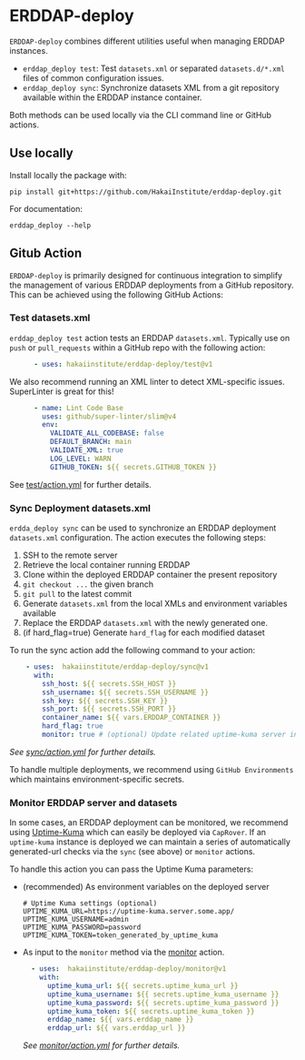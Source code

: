 
# ERDDAP-deploy

`ERDDAP-deploy` combines different utilities useful when managing ERDDAP instances.

- `erddap_deploy test`: Test `datasets.xml` or separated `datasets.d/*.xml` files of common configuration issues.
- `erddap_deploy sync`: Synchronize datasets XML from a git repository available within the ERDDAP instance container.

Both methods can be used locally via the CLI command line or GitHub actions.

## Use locally

Install locally the package with:

```console
pip install git+https://github.com/HakaiInstitute/erddap-deploy.git
```

For documentation:

```console
erddap_deploy --help
```

## Gitub Action

`ERDDAP-deploy` is primarily designed for continuous integration to simplify the management of various ERDDAP deployments from a GitHub repository. This can be achieved using the following GitHub Actions:

### Test datasets.xml

`erddap_deploy test` action tests an ERDDAP `datasets.xml`. Typically use on
`push` or `pull_requests` within a GitHub repo with the following action:

```yaml
      - uses: hakaiinstitute/erddap-deploy/test@v1
```

We also recommend running an XML linter to detect XML-specific issues. SuperLinter is great for this!

```yaml
      - name: Lint Code Base
        uses: github/super-linter/slim@v4
        env:
          VALIDATE_ALL_CODEBASE: false
          DEFAULT_BRANCH: main
          VALIDATE_XML: true
          LOG_LEVEL: WARN
          GITHUB_TOKEN: ${{ secrets.GITHUB_TOKEN }}
```

See [test/action.yml](test/action.yml) for further details.

### Sync Deployment datasets.xml

`erdda_deploy sync` can be used to synchronize an ERDDAP deployment `datasets.xml` configuration. The action executes the following steps:

1. SSH to the remote server
2. Retrieve the local container running ERDDAP
3. Clone within the deployed ERDDAP container the present repository
4. `git checkout ...` the given branch
5. `git pull` to the latest commit
6. Generate `datasets.xml` from the local XMLs and environment variables available
7. Replace the ERDDAP `datasets.xml` with the newly generated one.
8. (if hard_flag=true) Generate `hard_flag` for each modified dataset

To run the sync action add the following command to your action:

``` yaml
    - uses:  hakaiinstitute/erddap-deploy/sync@v1
      with:
        ssh_host: ${{ secrets.SSH_HOST }}
        ssh_username: ${{ secrets.SSH_USERNAME }}
        ssh_key: ${{ secrets.SSH_KEY }}
        ssh_port: ${{ secrets.SSH_PORT }}
        container_name: ${{ vars.ERDDAP_CONTAINER }}
        hard_flag: true
        monitor: true # (optional) Update related uptime-kuma server instance (see section below for details)
```

*See [sync/action.yml](sync/action.yml) for further details.*

To handle multiple deployments, we recommend using `GitHub Environments` which maintains environment-specific secrets.

### Monitor ERDDAP server and datasets

In some cases, an ERDDAP deployment can be monitored, we recommend using [Uptime-Kuma](https://github.com/louislam/uptime-kuma) which can easily be deployed via `CapRover`. If an `uptime-kuma` instance is deployed we can maintain a series of automatically generated-url checks via the `sync` (see above) or `monitor` actions.

To handle this action you can pass the Uptime Kuma parameters:

- (recommended) As environment variables on the deployed server 

    ```env
    # Uptime Kuma settings (optional)
    UPTIME_KUMA_URL=https://uptime-kuma.server.some.app/
    UPTIME_KUMA_USERNAME=admin 
    UPTIME_KUMA_PASSWORD=password
    UPTIME_KUMA_TOKEN=token_generated_by_uptime_kuma
    ```

- As input to the `monitor` method via the [monitor](monitor/action.yml) action.

    ``` yaml
      - uses:  hakaiinstitute/erddap-deploy/monitor@v1
        with:
          uptime_kuma_url: ${{ secrets.uptime_kuma_url }}
          uptime_kuma_username: ${{ secrets.uptime_kuma_username }}
          uptime_kuma_password: ${{ secrets.uptime_kuma_password }}
          uptime_kuma_token: ${{ secrets.uptime_kuma_token }}
          erddap_name: ${{ vars.erddap_name }}
          erddap_url: ${{ vars.erddap_url }}
    ```

  *See [monitor/action.yml](monitor/action.yml) for further details.*
